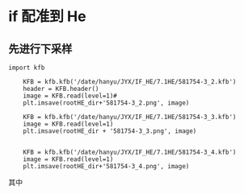 # if 配准到 He

## 先进行下采样

    import kfb
        
        KFB = kfb.kfb('/date/hanyu/JYX/IF_HE/7.1HE/581754-3_2.kfb')
        header = KFB.header()
        image = KFB.read(level=1)#
        plt.imsave(rootHE_dir+'581754-3_2.png', image)

        KFB = kfb.kfb('/date/hanyu/JYX/IF_HE/7.1HE/581754-3_3.kfb')
        image = KFB.read(level=1)
        plt.imsave(rootHE_dir + '581754-3_3.png', image)


        KFB = kfb.kfb('/date/hanyu/JYX/IF_HE/7.1HE/581754-3_4.kfb')
        image = KFB.read(level=1)
        plt.imsave(rootHE_dir+'581754-3_4.png', image)

其中